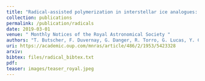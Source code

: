 ```yaml
---
title: "Radical-assisted polymerization in interstellar ice analogues: formyl radical and polyoxymethylene"
collection: publications
permalink: /publication/radicals
date: 2019-03-01
venue: " Monthly Notices of the Royal Astronomical Society "
authors: "T. Butscher, F. Duvernay, G. Danger, R. Torro, G. Lucas, Y. Carissan, D. Hagebaum-Reignier, T. Chiavassa"
uri: https://academic.oup.com/mnras/article/486/2/1953/5423328
arxiv: 
bibtex: files/radical_bibtex.txt
pdf: 
teaser: images/teaser_royal.jpeg
---
```


